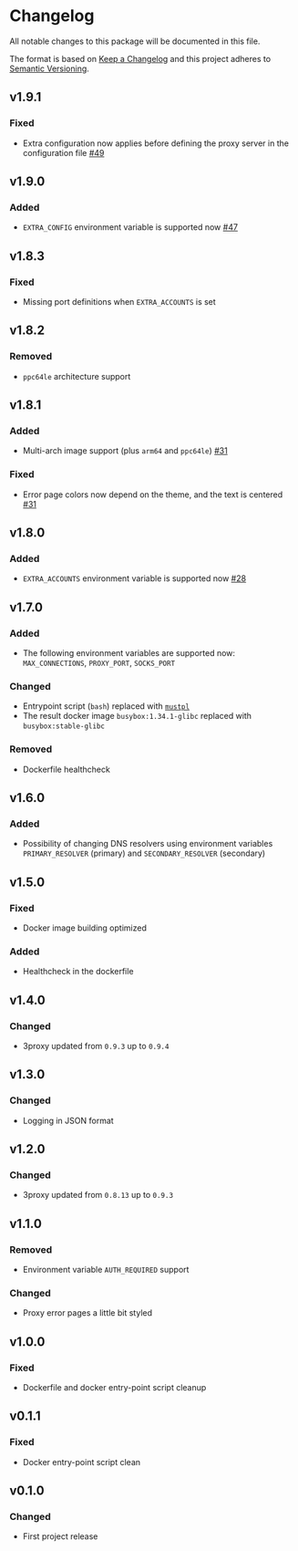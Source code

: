 # Changelog

All notable changes to this package will be documented in this file.

The format is based on [Keep a Changelog][keepachangelog] and this project adheres to [Semantic Versioning][semver].

## v1.9.1

### Fixed

- Extra configuration now applies before defining the proxy server in the configuration file [#49]

[#49]:https://github.com/tarampampam/3proxy-docker/pull/49

## v1.9.0

### Added

- `EXTRA_CONFIG` environment variable is supported now [#47]

[#47]:https://github.com/tarampampam/3proxy-docker/issues/47

## v1.8.3

### Fixed

- Missing port definitions when `EXTRA_ACCOUNTS` is set

## v1.8.2

### Removed

- `ppc64le` architecture support

## v1.8.1

### Added

- Multi-arch image support (plus `arm64` and `ppc64le`) [#31]

### Fixed

- Error page colors now depend on the theme, and the text is centered [#31]

[#31]:https://github.com/tarampampam/3proxy-docker/pull/31

## v1.8.0

### Added

- `EXTRA_ACCOUNTS` environment variable is supported now [#28]

[#28]:https://github.com/tarampampam/3proxy-docker/issues/28

## v1.7.0

### Added

- The following environment variables are supported now: `MAX_CONNECTIONS`, `PROXY_PORT`, `SOCKS_PORT`

### Changed

- Entrypoint script (`bash`) replaced with [`mustpl`](https://github.com/tarampampam/mustpl)
- The result docker image `busybox:1.34.1-glibc` replaced with `busybox:stable-glibc`

### Removed

- Dockerfile healthcheck

## v1.6.0

### Added

- Possibility of changing DNS resolvers using environment variables `PRIMARY_RESOLVER` (primary) and `SECONDARY_RESOLVER` (secondary)

## v1.5.0

### Fixed

- Docker image building optimized

### Added

- Healthcheck in the dockerfile

## v1.4.0

### Changed

- 3proxy updated from `0.9.3` up to `0.9.4`

## v1.3.0

### Changed

- Logging in JSON format

## v1.2.0

### Changed

- 3proxy updated from `0.8.13` up to `0.9.3`

## v1.1.0

### Removed

- Environment variable `AUTH_REQUIRED` support

### Changed

- Proxy error pages a little bit styled

## v1.0.0

### Fixed

- Dockerfile and docker entry-point script cleanup

## v0.1.1

### Fixed

- Docker entry-point script clean

## v0.1.0

### Changed

- First project release

[keepachangelog]:https://keepachangelog.com/en/1.0.0/
[semver]:https://semver.org/spec/v2.0.0.html
